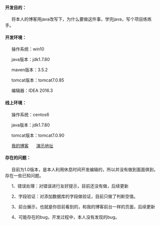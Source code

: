 
#### 开发目的：

&ensp;&ensp;&ensp;将本人的博客用java改写下，为什么要做这件事，学完java，写个项目练练手。

#### 开发环境：

&ensp;&ensp;&ensp;操作系统：win10

&ensp;&ensp;&ensp;java版本：jdk1.7.80

&ensp;&ensp;&ensp;maven版本：3.5.2

&ensp;&ensp;&ensp;tomcat版本：tomcat7.0.85

&ensp;&ensp;&ensp;编辑器：IDEA 2016.3

#### 线上环境：

&ensp;&ensp;&ensp;操作系统：centos6

&ensp;&ensp;&ensp;java版本：jdk1.7.80

&ensp;&ensp;&ensp;tomcat版本：tomcat7.0.90
  
&ensp;&ensp;&ensp;[我的博客](http://www.yang-pig.com/article/54.html) &ensp;&ensp;&ensp;[演示地址](http://tm.yang-pig.com:8080/ssm_test/)

#### 存在的问题：

  &ensp;&ensp;&ensp;目前为1.0版本，是本人利用休息时间开发编辑的，所以并没有做到面面俱到，存在一些已知问题。

  &ensp;&ensp;&ensp;1、错误处理：对错误进行友好提示，目前还没有做，后续更新

  &ensp;&ensp;&ensp;2、字段验证：对添加数据库的字段做验证，目前只做了判断空值。
   
  &ensp;&ensp;&ensp;3、前台展示，也就是你目前看到的，和我的博客前台一样的页面，后续更新

  &ensp;&ensp;&ensp;4、可能存在的bug，开发过程中，本人没有发现的bug。
